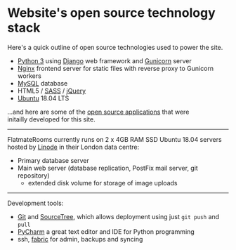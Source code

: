 Website's open source technology stack
======================================
Here's a quick outline of open source technologies used to power the site.


* [Python 3](https://www.python.org) using [Django](https://www.djangoproject.com) web framework and [Gunicorn](http://gunicorn.org) server
* [Nginx](http://nginx.com) frontend server for static files with reverse proxy to Gunicorn workers
* [MySQL](https://www.mysql.com) database
* HTML5 / [SASS](http://sass-lang.com) / [jQuery](https://jquery.com)
* [Ubuntu](http://www.ubuntu.com) 18.04 LTS


...and here are some of the [open
source applications](https://github.com/fmalina) that were initailly developed
for this site.




---


FlatmateRooms currently runs on 2 x 4GB RAM SSD Ubuntu 18.04 servers hosted by
[Linode](https://www.linode.com/?r=0e93596acefccf3b3fb413934e67d1cb6bcaeb55) in
their London data centre:


* Primary database server
* Main web server (database replication, PostFix mail server, git repository)
	+ extended disk volume for storage of image uploads




---


Development tools:


* [Git](http://git-scm.com) and [SourceTree](http://www.sourcetreeapp.com), which allows deployment using just `git push` and `pull`
* [PyCharm](https://www.jetbrains.com/pycharm/) a great text editor and IDE for Python programming
* ssh, [fabric](http://www.fabfile.org) for admin, backups and syncing
